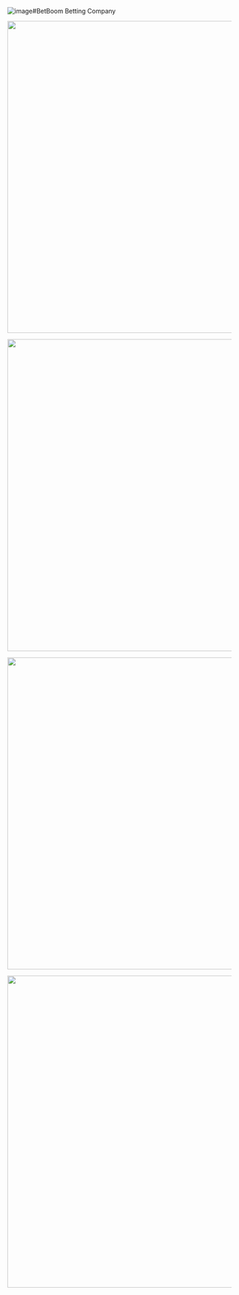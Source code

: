 ![image](https://github.com/ggrents/BetBoomMVC-ASP.NET/assets/143025643/c905c14e-dd30-4fb4-ac88-c972257fbec3)#BetBoom Betting Company

<p align="center">
      <img src="https://sun9-9.userapi.com/impg/1q5oFM_r8HevyMAcdu7ycPBHGpVKCA5ch1hSzQ/xi7wZPQS3bw.jpg?size=1548x951&quality=96&sign=fc862134c26b233d74cbe7344f8a27a5&type=album" height = "700" width="1200">
</p>

<p align="center">
      <img src="https://sun9-40.userapi.com/impg/g_9368X954_EkpQ4ji2Fs2Vq-3INfS6sVPCcdw/CNCcPi5vrj4.jpg?size=1573x865&quality=96&sign=4916ced3be9680432181d813e4f63fae&type=album" height = "700" width="1200">
</p>

<p align="center">
      <img src="https://sun26-1.userapi.com/impg/L8I0Y-jCaTUSonGadDT5V1uvoLYZD8hkDn9Tig/c_gWIunjaMw.jpg?size=1652x952&quality=96&sign=df3eb2025d9c0e52f7abad4037b7cd0f&type=album" height = "700" width="1200">
</p>

<p align="center">
      <img src="https://sun9-7.userapi.com/impg/s6IFXXGGs2UHZSS5GePYgVMO9k3QZeruC4XDLw/rW-yp6O_vD0.jpg?size=1542x845&quality=96&sign=71fce1416d9f3bb701f3ff3f5caabb37&type=album" height = "700" width="1200">
</p>
